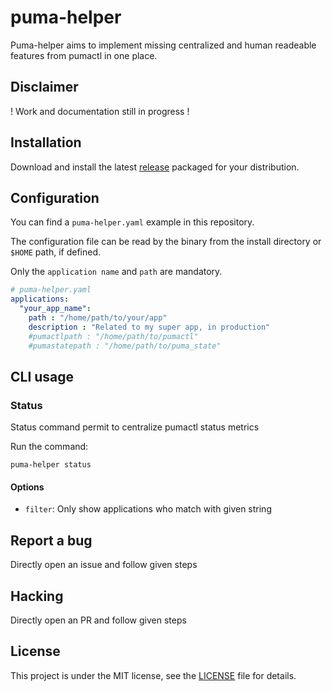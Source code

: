 # puma-helper

Puma-helper aims to implement missing centralized and human readeable features from pumactl in one place.

## Disclaimer

! Work and documentation still in progress !

## Installation

Download and install the latest [release](https://github.com/dimelo/puma-helper/releases) packaged for your distribution.

## Configuration

You can find a `puma-helper.yaml` example in this repository.

The configuration file can be read by the binary from the install directory or `$HOME` path, if defined.

Only the `application name` and `path` are mandatory.

```yaml
# puma-helper.yaml
applications:
  "your_app_name":
    path : "/home/path/to/your/app"
    description : "Related to my super app, in production"
    #pumactlpath : "/home/path/to/pumactl"
    #pumastatepath : "/home/path/to/puma_state"
```

## CLI usage

### Status

Status command permit to centralize pumactl status metrics

Run the command:
```
puma-helper status
```

#### Options

* `filter`: Only show applications who match with given string

## Report a bug

Directly open an issue and follow given steps

## Hacking

Directly open an PR and follow given steps

## License

This project is under the MIT license, see the [LICENSE](LICENSE) file for details.